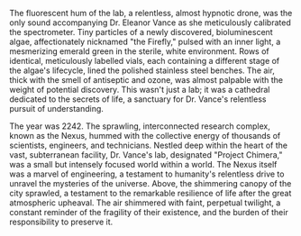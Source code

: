 The fluorescent hum of the lab, a relentless, almost hypnotic drone, was the only sound accompanying Dr. Eleanor Vance as she meticulously calibrated the spectrometer.  Tiny particles of a newly discovered, bioluminescent algae, affectionately nicknamed "the Firefly," pulsed with an inner light, a mesmerizing emerald green in the sterile, white environment.  Rows of identical, meticulously labelled vials, each containing a different stage of the algae's lifecycle, lined the polished stainless steel benches.  The air, thick with the smell of antiseptic and ozone, was almost palpable with the weight of potential discovery.  This wasn't just a lab; it was a cathedral dedicated to the secrets of life, a sanctuary for Dr. Vance's relentless pursuit of understanding.


The year was 2242.  The sprawling, interconnected research complex, known as the Nexus, hummed with the collective energy of thousands of scientists, engineers, and technicians.  Nestled deep within the heart of the vast, subterranean facility, Dr. Vance's lab, designated "Project Chimera," was a small but intensely focused world within a world.  The Nexus itself was a marvel of engineering, a testament to humanity's relentless drive to unravel the mysteries of the universe.  Above, the shimmering canopy of the city sprawled, a testament to the remarkable resilience of life after the great atmospheric upheaval.  The air shimmered with faint, perpetual twilight, a constant reminder of the fragility of their existence, and the burden of their responsibility to preserve it.
